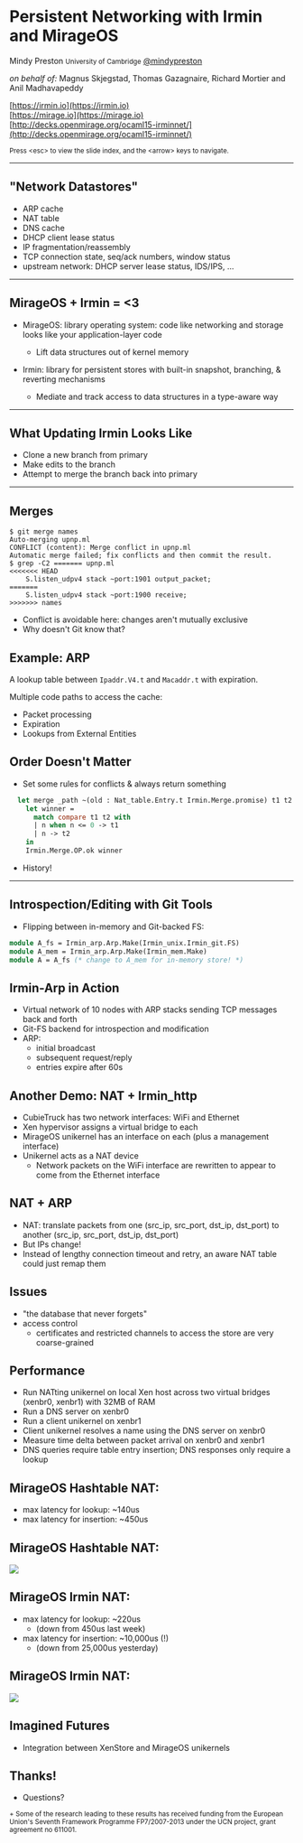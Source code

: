 <!-- .slide: class="title" -->

# Persistent Networking with Irmin and MirageOS

Mindy Preston <small>University of Cambridge</small>
[@mindypreston](https://twitter.com/mindypreston)

_on behalf of:_ Magnus Skjegstad, Thomas Gazagnaire, Richard Mortier and Anil Madhavapeddy

[https://irmin.io](https://irmin.io)<br/>
[https://mirage.io](https://mirage.io)<br/>
[http://decks.openmirage.org/ocaml15-irminnet/](http://decks.openmirage.org/ocaml15-irminnet/)

<small>
  Press &lt;esc&gt; to view the slide index, and the &lt;arrow&gt; keys to
  navigate.
</small>


----

## "Network Datastores"

* ARP cache
* NAT table
* DNS cache
* DHCP client lease status
* IP fragmentation/reassembly
* TCP connection state, seq/ack numbers, window status
* upstream network: DHCP server lease status, IDS/IPS, ...


----

## MirageOS + Irmin = <3

+ MirageOS: library operating system: code like networking and storage looks like your application-layer code
  + Lift data structures out of kernel memory

+ Irmin: library for persistent stores with built-in snapshot, branching, & reverting mechanisms
  + Mediate and track access to data structures in a type-aware way


----

## What Updating Irmin Looks Like

* Clone a new branch from primary
* Make edits to the branch
* Attempt to merge the branch back into primary


----

## Merges

```
$ git merge names
Auto-merging upnp.ml
CONFLICT (content): Merge conflict in upnp.ml
Automatic merge failed; fix conflicts and then commit the result.
$ grep -C2 ======= upnp.ml
<<<<<<< HEAD
    S.listen_udpv4 stack ~port:1901 output_packet;
=======
    S.listen_udpv4 stack ~port:1900 receive;
>>>>>>> names
```

+ Conflict is avoidable here: changes aren't mutually exclusive
+ Why doesn't Git know that?


## Example: ARP

A lookup table between `Ipaddr.V4.t` and `Macaddr.t` with expiration.

Multiple code paths to access the cache:

+ Packet processing
+ Expiration
+ Lookups from External Entities


## Order Doesn't Matter

+ Set some rules for conflicts & always return something

```ocaml
  let merge _path ~(old : Nat_table.Entry.t Irmin.Merge.promise) t1 t2 =        
    let winner =                                                                
      match compare t1 t2 with                                                  
      | n when n <= 0 -> t1                                                     
      | n -> t2                                                                 
    in                                                                          
    Irmin.Merge.OP.ok winner  
```

+ History!


----

## Introspection/Editing with Git Tools

+ Flipping between in-memory and Git-backed FS:

```ocaml
module A_fs = Irmin_arp.Arp.Make(Irmin_unix.Irmin_git.FS)
module A_mem = Irmin_arp.Arp.Make(Irmin_mem.Make)   
module A = A_fs (* change to A_mem for in-memory store! *)
```


## Irmin-Arp in Action

* Virtual network of 10 nodes with ARP stacks sending TCP messages back and forth
* Git-FS backend for introspection and modification
* ARP:
  - initial broadcast
  - subsequent request/reply
  - entries expire after 60s


## Another Demo: NAT + Irmin_http

* CubieTruck has two network interfaces: WiFi and Ethernet
* Xen hypervisor assigns a virtual bridge to each
* MirageOS unikernel has an interface on each (plus a management interface)
* Unikernel acts as a NAT device
  * Network packets on the WiFi interface are rewritten to appear to come from the Ethernet interface


## NAT + ARP

* NAT: translate packets from one (src_ip, src_port, dst_ip, dst_port) to another (src_ip, src_port, dst_ip, dst_port)
* But IPs change!
* Instead of lengthy connection timeout and retry, an aware NAT table could just remap them


## Issues

* "the database that never forgets"
* access control
  * certificates and restricted channels to access the store are very coarse-grained


## Performance

* Run NATting unikernel on local Xen host across two virtual bridges (xenbr0, xenbr1) with 32MB of RAM
* Run a DNS server on xenbr0
* Run a client unikernel on xenbr1
* Client unikernel resolves a name using the DNS server on xenbr0
* Measure time delta between packet arrival on xenbr0 and xenbr1
* DNS queries require table entry insertion; DNS responses only require a lookup


## MirageOS Hashtable NAT:

+ max latency for lookup: ~140us
+ max latency for insertion: ~450us


## MirageOS Hashtable NAT:

<p class="center">
  <img src="hashtable_32mb_udp_latency.png"/>
</p>


## MirageOS Irmin NAT:
+ max latency for lookup: ~220us
  + (down from 450us last week)
+ max latency for insertion: ~10,000us (!)
  + (down from 25,000us yesterday)


## MirageOS Irmin NAT:

<p class="center">
  <img src="irmin_32mb_udp_latency.png"/>
</p>


## Imagined Futures

+ Integration between XenStore and MirageOS unikernels


## Thanks!

* Questions?

<small>
+ Some of the research leading to these results has received funding from the European Union's Seventh Framework Programme FP7/2007-2013 under the UCN project, grant agreement no 611001.
</small>

